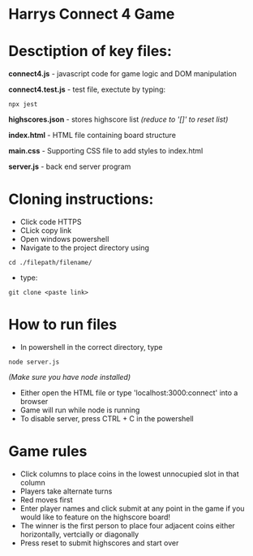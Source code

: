 # Harrys Connect 4 Game

# Desctiption of key files:
**connect4.js** - javascript code for game logic and DOM manipulation

**connect4.test.js** - test file, exectute by typing: 
``` 
npx jest 
```
**highscores.json** - stores highscore list *(reduce to '[]' to reset list)*

**index.html** - HTML file containing board structure

**main.css** - Supporting CSS file to add styles to index.html

**server.js** - back end server program

# Cloning instructions:

- Click code HTTPS
- CLick copy link
- Open windows powershell
- Navigate to the project directory using 
```
cd ./filepath/filename/
```
- type:
```
git clone <paste link>
```

# How to run files
- In powershell in the correct directory, type 
```
node server.js
``` 
*(Make sure you have node installed)*
- Either open the HTML file or type 'localhost:3000:connect' into a browser
- Game will run while node is running
- To disable server, press CTRL + C in the powershell

# Game rules
- Click columns to place coins in the lowest unnocupied slot in that column
- Players take alternate turns
- Red moves first
- Enter player names and click submit at any point in the game if you would like to feature on the highscore board!
- The winner is the first person to place four adjacent coins either horizontally, vertcially or diagonally
- Press reset to submit highscores and start over
